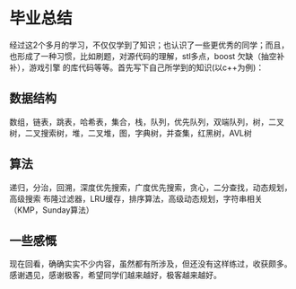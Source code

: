 ﻿# 毕业总结
经过这2个多月的学习，不仅仅学到了知识；也认识了一些更优秀的同学；而且，
也形成了一种习惯，比如刷题，对源代码的理解，stl多点，boost 欠缺（抽空补补），游戏引擎
的库代码等等。首先写下自己所学到的知识(以c++为例)：
## 数据结构
数组，链表，跳表，哈希表，集合，栈，队列，优先队列，双端队列，树，二叉树，二叉搜索树，堆，二叉堆，图，字典树，并查集，红黑树，AVL树
## 算法
递归，分治，回溯，深度优先搜索，广度优先搜索，贪心，二分查找，动态规划，高级搜索
布隆过滤器，LRU缓存，排序算法，高级动态规划，字符串相关（KMP，Sunday算法）
## 一些感慨
现在回看，确确实实不少内容，虽然都有所涉及，但还没有这样练过，收获颇多。
感谢遇见，感谢极客，希望同学们越来越好，极客越来越好。